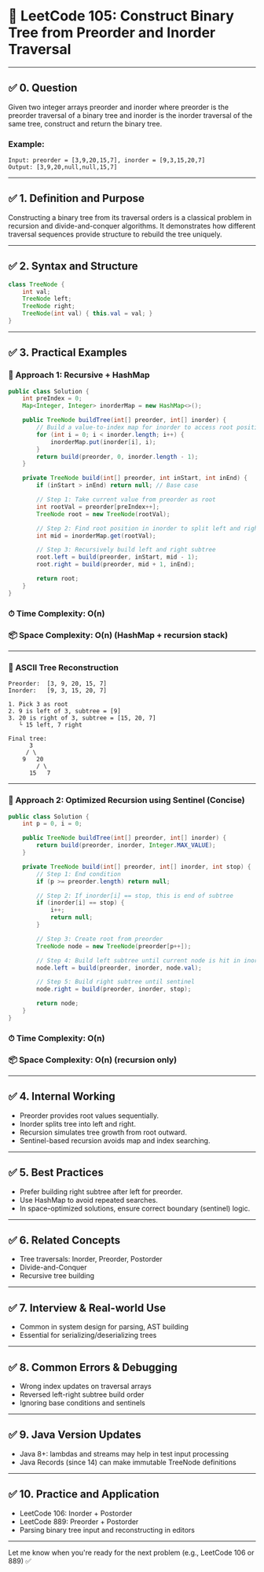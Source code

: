 # 📘 LeetCode 105: Construct Binary Tree from Preorder and Inorder Traversal

---

## ✅ 0. Question

Given two integer arrays preorder and inorder where preorder is the preorder traversal of a binary tree and inorder is the inorder traversal of the same tree, construct and return the binary tree.

### Example:
```text
Input: preorder = [3,9,20,15,7], inorder = [9,3,15,20,7]
Output: [3,9,20,null,null,15,7]
```

---

## ✅ 1. Definition and Purpose

Constructing a binary tree from its traversal orders is a classical problem in recursion and divide-and-conquer algorithms. It demonstrates how different traversal sequences provide structure to rebuild the tree uniquely.

---

## ✅ 2. Syntax and Structure

```java
class TreeNode {
    int val;
    TreeNode left;
    TreeNode right;
    TreeNode(int val) { this.val = val; }
}
```

---

## ✅ 3. Practical Examples

### 🔹 Approach 1: Recursive + HashMap

```java
public class Solution {
    int preIndex = 0;
    Map<Integer, Integer> inorderMap = new HashMap<>();

    public TreeNode buildTree(int[] preorder, int[] inorder) {
        // Build a value-to-index map for inorder to access root positions in O(1)
        for (int i = 0; i < inorder.length; i++) {
            inorderMap.put(inorder[i], i);
        }
        return build(preorder, 0, inorder.length - 1);
    }

    private TreeNode build(int[] preorder, int inStart, int inEnd) {
        if (inStart > inEnd) return null; // Base case

        // Step 1: Take current value from preorder as root
        int rootVal = preorder[preIndex++];
        TreeNode root = new TreeNode(rootVal);

        // Step 2: Find root position in inorder to split left and right subtree
        int mid = inorderMap.get(rootVal);

        // Step 3: Recursively build left and right subtree
        root.left = build(preorder, inStart, mid - 1);
        root.right = build(preorder, mid + 1, inEnd);

        return root;
    }
}
```

### ⏱ Time Complexity: O(n)
### 📦 Space Complexity: O(n) (HashMap + recursion stack)

---

### 📘 ASCII Tree Reconstruction
```
Preorder:  [3, 9, 20, 15, 7]
Inorder:   [9, 3, 15, 20, 7]

1. Pick 3 as root
2. 9 is left of 3, subtree = [9]
3. 20 is right of 3, subtree = [15, 20, 7]
   └ 15 left, 7 right

Final tree:
      3
     / \
    9   20
        / \
      15   7
```

---

### 🔹 Approach 2: Optimized Recursion using Sentinel (Concise)

```java
public class Solution {
    int p = 0, i = 0;

    public TreeNode buildTree(int[] preorder, int[] inorder) {
        return build(preorder, inorder, Integer.MAX_VALUE);
    }

    private TreeNode build(int[] preorder, int[] inorder, int stop) {
        // Step 1: End condition
        if (p >= preorder.length) return null;

        // Step 2: If inorder[i] == stop, this is end of subtree
        if (inorder[i] == stop) {
            i++;
            return null;
        }

        // Step 3: Create root from preorder
        TreeNode node = new TreeNode(preorder[p++]);

        // Step 4: Build left subtree until current node is hit in inorder
        node.left = build(preorder, inorder, node.val);

        // Step 5: Build right subtree until sentinel
        node.right = build(preorder, inorder, stop);

        return node;
    }
}
```

### ⏱ Time Complexity: O(n)
### 📦 Space Complexity: O(n) (recursion only)

---

## ✅ 4. Internal Working
- Preorder provides root values sequentially.
- Inorder splits tree into left and right.
- Recursion simulates tree growth from root outward.
- Sentinel-based recursion avoids map and index searching.

---

## ✅ 5. Best Practices
- Prefer building right subtree after left for preorder.
- Use HashMap to avoid repeated searches.
- In space-optimized solutions, ensure correct boundary (sentinel) logic.

---

## ✅ 6. Related Concepts
- Tree traversals: Inorder, Preorder, Postorder
- Divide-and-Conquer
- Recursive tree building

---

## ✅ 7. Interview & Real-world Use
- Common in system design for parsing, AST building
- Essential for serializing/deserializing trees

---

## ✅ 8. Common Errors & Debugging
- Wrong index updates on traversal arrays
- Reversed left-right subtree build order
- Ignoring base conditions and sentinels

---

## ✅ 9. Java Version Updates
- Java 8+: lambdas and streams may help in test input processing
- Java Records (since 14) can make immutable TreeNode definitions

---

## ✅ 10. Practice and Application
- LeetCode 106: Inorder + Postorder
- LeetCode 889: Preorder + Postorder
- Parsing binary tree input and reconstructing in editors

---

Let me know when you're ready for the next problem (e.g., LeetCode 106 or 889) ✅


